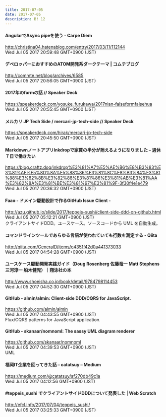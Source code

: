 ```yaml
---
title: 2017-07-05
date: 2017-07-05
description: B! 12
---
```


#### AngularでAsync pipeを使う - Carpe Diem
http://christina04.hatenablog.com/entry/2017/03/11/112144<br>
Wed Jul 05 2017 20:59:48 GMT+0900 (JST)<br>


#### デベロッパーにおすすめのATOM開発系ダークテーマ | コムテブログ
http://commte.net/blog/archives/6585<br>
Wed Jul 05 2017 20:56:05 GMT+0900 (JST)<br>


#### 2017年のformの話 // Speaker Deck
https://speakerdeck.com/yosuke_furukawa/2017nian-falseformfalsehua<br>
Wed Jul 05 2017 20:55:45 GMT+0900 (JST)<br>


#### メルカリ JP Tech Side / mercari-jp-tech-side // Speaker Deck
https://speakerdeck.com/hirak/mercari-jp-tech-side<br>
Wed Jul 05 2017 20:45:50 GMT+0900 (JST)<br>


#### MarkdownノートアプリInkdropで家賃の半分が賄えるようになりました – 週休７日で働きたい
https://blog.craftz.dog/inkdrop%E3%81%A7%E5%AE%B6%E8%B3%83%E3%81%AE%E5%8D%8A%E5%88%86%E3%81%8C%E8%B3%84%E3%81%88%E3%82%8B%E3%82%88%E3%81%86%E3%81%AB%E3%81%AA%E3%82%8A%E3%81%BE%E3%81%97%E3%81%9F-3f30f4e1e479<br>
Wed Jul 05 2017 20:36:32 GMT+0900 (JST)<br>


#### Faao - ドメイン駆動設計で作るGitHub Issue Client -
http://azu.github.io/slide/2017/teppeis-sushi/client-side-ddd-on-github.html<br>
Wed Jul 05 2017 05:12:21 GMT+0900 (JST)<br>
クライアントサイドDDD。ユースケース。ソースコードから UML を自動生成。


#### コマンドラインツールであらゆる言語が使われていても行数を測定する - Qiita
http://qiita.com/GeneralD/items/c4351f42d0a441373033<br>
Wed Jul 05 2017 04:54:28 GMT+0900 (JST)<br>


#### ユースケース駆動開発実践ガイド（Doug Rosenberg 佐藤竜一 Matt Stephens 三河淳一 船木健児）｜翔泳社の本
http://www.shoeisha.co.jp/book/detail/9784798114453<br>
Wed Jul 05 2017 04:52:30 GMT+0900 (JST)<br>


#### GitHub - almin/almin: Client-side DDD/CQRS for JavaScript.
https://github.com/almin/almin<br>
Wed Jul 05 2017 04:43:55 GMT+0900 (JST)<br>
Flux/CQRS patterns for JavaScript application.


#### GitHub - skanaar/nomnoml: The sassy UML diagram renderer
https://github.com/skanaar/nomnoml<br>
Wed Jul 05 2017 04:39:53 GMT+0900 (JST)<br>
UML


#### 福岡IT企業を回ってきた話 – catatsuy – Medium
https://medium.com/@catatsuy/af270db49c1a<br>
Wed Jul 05 2017 04:12:56 GMT+0900 (JST)<br>


####                 #teppeis_sushi でクライアントサイドDDDについて発表した | Web Scratch            
http://efcl.info/2017/07/04/teppeis_sushi/<br>
Wed Jul 05 2017 03:25:33 GMT+0900 (JST)<br>


